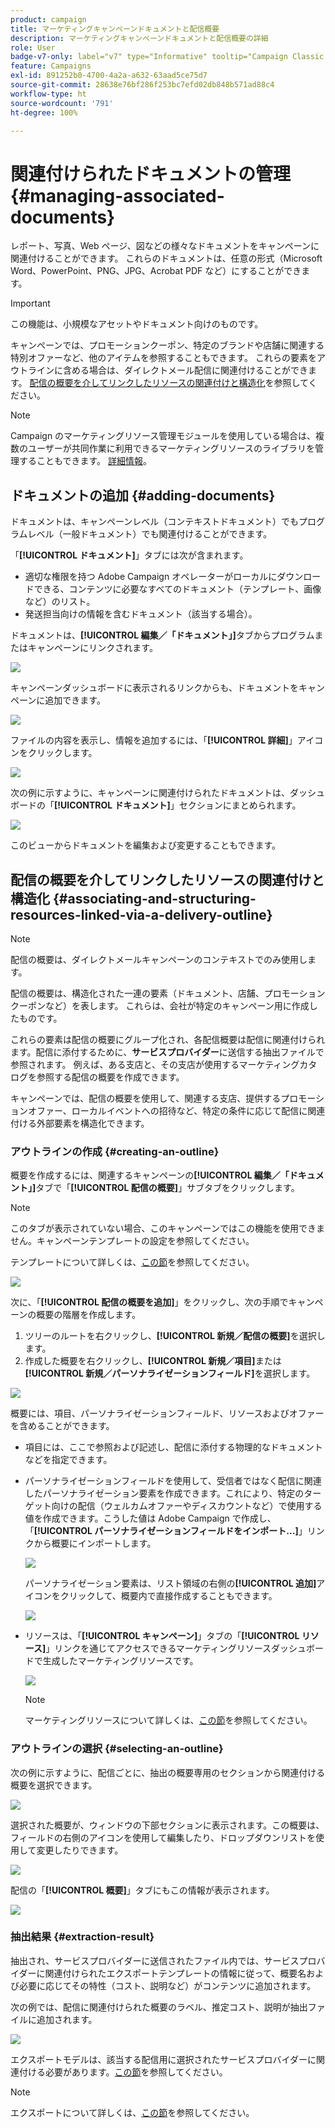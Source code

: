 ```yaml
---
product: campaign
title: マーケティングキャンペーンドキュメントと配信概要
description: マーケティングキャンペーンドキュメントと配信概要の詳細
role: User
badge-v7-only: label="v7" type="Informative" tooltip="Campaign Classic v7 にのみ適用されます"
feature: Campaigns
exl-id: 891252b0-4700-4a2a-a632-63aad5ce75d7
source-git-commit: 28638e76bf286f253bc7efd02db848b571ad88c4
workflow-type: ht
source-wordcount: '791'
ht-degree: 100%

---
```


# 関連付けられたドキュメントの管理 {#managing-associated-documents}

レポート、写真、Web ページ、図などの様々なドキュメントをキャンペーンに関連付けることができます。 これらのドキュメントは、任意の形式（Microsoft Word、PowerPoint、PNG、JPG、Acrobat PDF など）にすることができます。

>[!IMPORTANT]
>
>この機能は、小規模なアセットやドキュメント向けのものです。

キャンペーンでは、プロモーションクーポン、特定のブランドや店舗に関連する特別オファーなど、他のアイテムを参照することもできます。 これらの要素をアウトラインに含める場合は、ダイレクトメール配信に関連付けることができます。 [配信の概要を介してリンクしたリソースの関連付けと構造化](#associating-and-structuring-resources-linked-via-a-delivery-outline)を参照してください。

>[!NOTE]
>
>Campaign のマーケティングリソース管理モジュールを使用している場合は、複数のユーザーが共同作業に利用できるマーケティングリソースのライブラリを管理することもできます。 [詳細情報](../../mrm/using/managing-marketing-resources.md)。

## ドキュメントの追加 {#adding-documents}

ドキュメントは、キャンペーンレベル（コンテキストドキュメント）でもプログラムレベル（一般ドキュメント）でも関連付けることができます。

「**[!UICONTROL ドキュメント]**」タブには次が含まれます。

* 適切な権限を持つ Adobe Campaign オペレーターがローカルにダウンロードできる、コンテンツに必要なすべてのドキュメント（テンプレート、画像など）のリスト。
* 発送担当向けの情報を含むドキュメント（該当する場合）。

ドキュメントは、**[!UICONTROL 編集／「ドキュメント」]**&#x200B;タブからプログラムまたはキャンペーンにリンクされます。

![](assets/s_ncs_user_op_add_document.png)

キャンペーンダッシュボードに表示されるリンクからも、ドキュメントをキャンペーンに追加できます。

![](assets/add_a_document_in_op.png)

ファイルの内容を表示し、情報を追加するには、「**[!UICONTROL 詳細]**」アイコンをクリックします。

![](assets/s_ncs_user_op_add_document_details.png)

次の例に示すように、キャンペーンに関連付けられたドキュメントは、ダッシュボードの「**[!UICONTROL ドキュメント]**」セクションにまとめられます。

![](assets/s_ncs_user_op_edit_document.png)

このビューからドキュメントを編集および変更することもできます。

## 配信の概要を介してリンクしたリソースの関連付けと構造化 {#associating-and-structuring-resources-linked-via-a-delivery-outline}

>[!NOTE]
>
>配信の概要は、ダイレクトメールキャンペーンのコンテキストでのみ使用します。

配信の概要は、構造化された一連の要素（ドキュメント、店舗、プロモーションクーポンなど）を表します。 これらは、会社が特定のキャンペーン用に作成したものです。

これらの要素は配信の概要にグループ化され、各配信概要は配信に関連付けられます。配信に添付するために、**サービスプロバイダー**&#x200B;に送信する抽出ファイルで参照されます。 例えば、ある支店と、その支店が使用するマーケティングカタログを参照する配信の概要を作成できます。

キャンペーンでは、配信の概要を使用して、関連する支店、提供するプロモーションオファー、ローカルイベントへの招待など、特定の条件に応じて配信に関連付ける外部要素を構造化できます。

### アウトラインの作成 {#creating-an-outline}

概要を作成するには、関連するキャンペーンの&#x200B;**[!UICONTROL 編集／「ドキュメント」]**&#x200B;タブで「**[!UICONTROL 配信の概要]**」サブタブをクリックします。

>[!NOTE]
>
>このタブが表示されていない場合、このキャンペーンではこの機能を使用できません。キャンペーンテンプレートの設定を参照してください。
>   
>テンプレートについて詳しくは、[この節](../../campaign/using/marketing-campaign-templates.md#campaign-templates)を参照してください。

![](assets/s_ncs_user_op_composition_link.png)

次に、「**[!UICONTROL 配信の概要を追加]**」をクリックし、次の手順でキャンペーンの概要の階層を作成します。

1. ツリーのルートを右クリックし、**[!UICONTROL 新規／配信の概要]**&#x200B;を選択します。
1. 作成した概要を右クリックし、**[!UICONTROL 新規／項目]**&#x200B;または&#x200B;**[!UICONTROL 新規／パーソナライゼーションフィールド]**&#x200B;を選択します。

![](assets/s_ncs_user_op_add_composition.png)

概要には、項目、パーソナライゼーションフィールド、リソースおよびオファーを含めることができます。

* 項目には、ここで参照および記述し、配信に添付する物理的なドキュメントなどを指定できます。
* パーソナライゼーションフィールドを使用して、受信者ではなく配信に関連したパーソナライゼーション要素を作成できます。これにより、特定のターゲット向けの配信（ウェルカムオファーやディスカウントなど）で使用する値を作成できます。こうした値は Adobe Campaign で作成し、「**[!UICONTROL パーソナライゼーションフィールドをインポート...]**」リンクから概要にインポートします。

  ![](assets/s_ncs_user_op_add_composition_field.png)

  パーソナライゼーション要素は、リスト領域の右側の&#x200B;**[!UICONTROL 追加]**&#x200B;アイコンをクリックして、概要内で直接作成することもできます。

  ![](assets/s_ncs_user_op_add_composition_field_button.png)

* リソースは、「**[!UICONTROL キャンペーン]**」タブの「**[!UICONTROL リソース]**」リンクを通じてアクセスできるマーケティングリソースダッシュボードで生成したマーケティングリソースです。

  ![](assets/s_ncs_user_mkg_resource_ovv.png)

  >[!NOTE]
  >
  >マーケティングリソースについて詳しくは、[この節](../../mrm/using/managing-marketing-resources.md)を参照してください。

### アウトラインの選択 {#selecting-an-outline}

次の例に示すように、配信ごとに、抽出の概要専用のセクションから関連付ける概要を選択できます。

![](assets/s_ncs_user_op_select_composition.png)

選択された概要が、ウィンドウの下部セクションに表示されます。この概要は、フィールドの右側のアイコンを使用して編集したり、ドロップダウンリストを使用して変更したりできます。

![](assets/s_ncs_user_op_select_composition_b.png)

配信の「**[!UICONTROL 概要]**」タブにもこの情報が表示されます。

![](assets/s_ncs_user_op_select_composition_c.png)

### 抽出結果 {#extraction-result}

抽出され、サービスプロバイダーに送信されたファイル内では、サービスプロバイダーに関連付けられたエクスポートテンプレートの情報に従って、概要名および必要に応じてその特性（コスト、説明など）がコンテンツに追加されます。

次の例では、配信に関連付けられた概要のラベル、推定コスト、説明が抽出ファイルに追加されます。

![](assets/s_ncs_user_op_composition_in_export_template.png)

エクスポートモデルは、該当する配信用に選択されたサービスプロバイダーに関連付ける必要があります。[この節](../../campaign/using/providers--stocks-and-budgets.md#creating-service-providers-and-their-cost-structures)を参照してください。

>[!NOTE]
>
>エクスポートについて詳しくは、[この節](../../platform/using/get-started-data-import-export.md)を参照してください。
